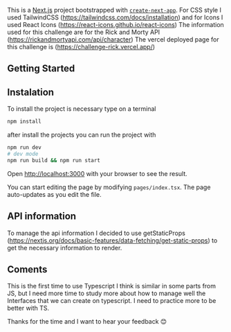 This is a [Next.js](https://nextjs.org/) project bootstrapped with [`create-next-app`](https://github.com/vercel/next.js/tree/canary/packages/create-next-app).
For CSS style I used TailwindCSS (https://tailwindcss.com/docs/installation)
and for Icons I used React Icons (https://react-icons.github.io/react-icons) 
The information used for this challenge are for the Rick and Morty API  (https://rickandmortyapi.com/api/character)
The vercel deployed page for this challenge is (https://challenge-rick.vercel.app/)

## Getting Started
## Instalation
To install the project is necessary type on a terminal 
```bash
npm install
```
after install the projects you can run the project with 
```bash
npm run dev
# dev mode
npm run build && npm run start
```
Open [http://localhost:3000](http://localhost:3000) with your browser to see the result.

You can start editing the page by modifying `pages/index.tsx`. The page auto-updates as you edit the file.

## API information
To manage the api information I decided to use getStaticProps (https://nextjs.org/docs/basic-features/data-fetching/get-static-props) to get the necessary information to render.
## Coments
This is the first time to use Typescript I think is similar in some parts from JS, but I need more time to study more about how to manage well the Interfaces that we can create on typescript.
I need to practice more to be better with TS.

Thanks for the time and I want to hear your feedback 😊